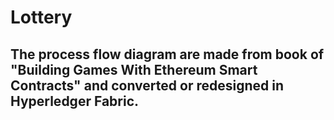 # Lottery
## The process flow diagram are made from book of "Building Games With Ethereum Smart Contracts" and converted or redesigned in Hyperledger Fabric. 
